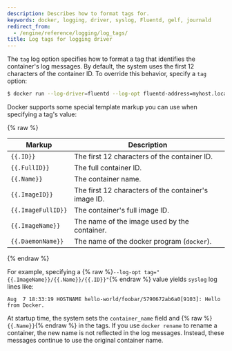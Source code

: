 ```yaml
---
description: Describes how to format tags for.
keywords: docker, logging, driver, syslog, Fluentd, gelf, journald
redirect_from:
  - /engine/reference/logging/log_tags/
title: Log tags for logging driver
---
```

The `tag` log option specifies how to format a tag that identifies the container's log messages. By default, the system uses the first 12 characters of the container ID. To override this behavior, specify a `tag` option:

```bash
$ docker run --log-driver=fluentd --log-opt fluentd-address=myhost.local:24224 --log-opt tag="mailer"
```

Docker supports some special template markup you can use when specifying a tag's value:

{% raw %} 

| Markup             | Description                                          |
| ------------------ | ---------------------------------------------------- |
| `{{.ID}}`          | The first 12 characters of the container ID.         |
| `{{.FullID}}`      | The full container ID.                               |
| `{{.Name}}`        | The container name.                                  |
| `{{.ImageID}}`     | The first 12 characters of the container's image ID. |
| `{{.ImageFullID}}` | The container's full image ID.                       |
| `{{.ImageName}}`   | The name of the image used by the container.         |
| `{{.DaemonName}}`  | The name of the docker program (`docker`).           |

{% endraw %}

For example, specifying a {% raw %}`--log-opt tag="{{.ImageName}}/{{.Name}}/{{.ID}}"`{% endraw %} value yields `syslog` log lines like:

```none
Aug  7 18:33:19 HOSTNAME hello-world/foobar/5790672ab6a0[9103]: Hello from Docker.
```

At startup time, the system sets the `container_name` field and {% raw %}`{{.Name}}`{% endraw %} in the tags. If you use `docker rename` to rename a container, the new name is not reflected in the log messages. Instead, these messages continue to use the original container name.